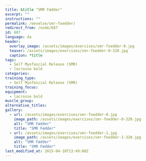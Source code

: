 ```yaml
---
title: &title "SMR Fødder"
excerpt: ""
instructions: ""
permalink: /oevelse/smr-foedder/
redirect_from: /node/687
id: 687
language: da
header:
  overlay_image: /assets/images/exercises/smr-foedder-0.jpg
  teaser: /assets/images/exercises/smr-foedder-0-320.jpg
  caption: *title
tags:
  - Self Myofascial Release (SMR)
  - lacrosse bold
categories:
training_type: 
  - Self Myofascial Release (SMR)
training_focus: 
equipment:
  - lacrosse bold
muscle_group:
alternative_titles:
gallery:
  - url: /assets/images/exercises/smr-foedder-0.jpg
    image_path: /assets/images/exercises/smr-foedder-0-320.jpg
    alt: "SMR Fødder"
    title: "SMR Fødder"
  - url: /assets/images/exercises/smr-foedder-1.jpg
    image_path: /assets/images/exercises/smr-foedder-1-320.jpg
    alt: "SMR Fødder"
    title: "SMR Fødder"
last_modified_at: 2015-04-10T13:49:08Z
---
```




